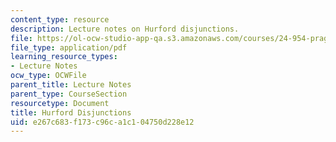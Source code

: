 ```yaml
---
content_type: resource
description: Lecture notes on Hurford disjunctions.
file: https://ol-ocw-studio-app-qa.s3.amazonaws.com/courses/24-954-pragmatics-in-linguistic-theory-spring-2010/e267c683f173c96ca1c104750d228e12_MIT24_954S10_lec02.pdf
file_type: application/pdf
learning_resource_types:
- Lecture Notes
ocw_type: OCWFile
parent_title: Lecture Notes
parent_type: CourseSection
resourcetype: Document
title: Hurford Disjunctions
uid: e267c683-f173-c96c-a1c1-04750d228e12
---
```

